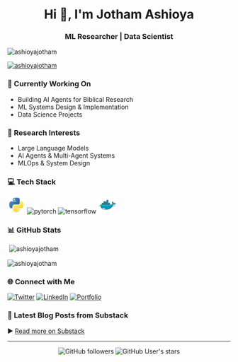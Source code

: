<h1 align="center">Hi 👋, I'm Jotham Ashioya</h1>
<h3 align="center">ML Researcher | Data Scientist </h3>

<p align="left"> <img src="https://komarev.com/ghpvc/?username=ashioyajotham&label=Profile%20views&color=0e75b6&style=flat" alt="ashioyajotham" /> </p>

<p align="left"> <a href="https://github.com/ryo-ma/github-profile-trophy"><img src="https://github-profile-trophy.vercel.app/?username=ashioyajotham" alt="ashioyajotham" /></a> </p>

### 🔭 Currently Working On
- Building AI Agents for Biblical Research
- ML Systems Design & Implementation
- Data Science Projects

### 🌱 Research Interests
- Large Language Models
- AI Agents & Multi-Agent Systems
- MLOps & System Design

### 💻 Tech Stack
<p align="left">
<img src="https://raw.githubusercontent.com/devicons/devicon/master/icons/python/python-original.svg" alt="python" width="40" height="40"/>
<img src="https://www.vectorlogo.zone/logos/pytorch/pytorch-icon.svg" alt="pytorch" width="40" height="40"/>
<img src="https://www.vectorlogo.zone/logos/tensorflow/tensorflow-icon.svg" alt="tensorflow" width="40" height="40"/>
<img src="https://raw.githubusercontent.com/devicons/devicon/master/icons/docker/docker-original.svg" alt="docker" width="40" height="40"/>
</p>

### 📊 GitHub Stats
<p>&nbsp;<img align="center" src="https://github-readme-stats.vercel.app/api?username=ashioyajotham&show_icons=true&locale=en&theme=radical" alt="ashioyajotham" /></p>

<p><img align="center" src="https://github-readme-streak-stats.herokuapp.com/?user=ashioyajotham&theme=radical" alt="ashioyajotham" /></p>

### 🌐 Connect with Me
[![Twitter](https://img.shields.io/badge/Twitter-%231DA1F2.svg?logo=Twitter&logoColor=white)](https://twitter.com/ashioyajotham_)
[![LinkedIn](https://img.shields.io/badge/LinkedIn-%230077B5.svg?logo=linkedin&logoColor=white)](https://linkedin.com/in/ashioyajotham)
[![Portfolio](https://img.shields.io/badge/Portfolio-12100E?logo=github&logoColor=white)](https://ashioyajotham.github.io)

### 📝 Latest Blog Posts from Substack
<!-- BLOG-POST-LIST:START -->
<!-- BLOG-POST-LIST:END -->

▶ [Read more on Substack](https://ashioyajotham.substack.com)

---
<p align="center">
  <img src="https://img.shields.io/github/followers/ashioyajotham?label=Follow&style=social" alt="GitHub followers">
  <img src="https://img.shields.io/github/stars/ashioyajotham?affiliations=OWNER%2CCOLLABORATOR&style=social" alt="GitHub User's stars">
</p>
